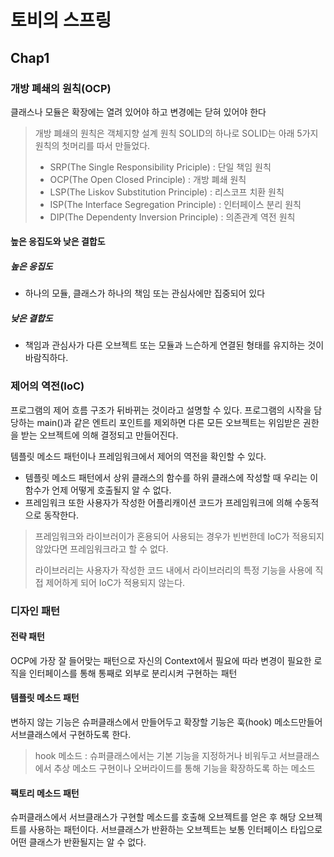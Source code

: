# 토비의 스프링

## Chap1

### 개방 폐쇄의 원칙(OCP)

클래스나 모듈은 확장에는 열려 있어야 하고 변경에는 닫혀 있어야 한다

> 개방 폐쇄의 원칙은 객체지향 설계 원칙 SOLID의 하나로 SOLID는 아래 5가지 원칙의 첫머리를 따서 만들었다.
>
> - SRP(The Single Responsibility Priciple) : 단일 책임 원칙
> - OCP(The Open Closed Principle) : 개방 폐쇄 원칙
> - LSP(The Liskov Substitution Principle) : 리스코프 치환 원칙
> - ISP(The Interface Segregation Principle) : 인터페이스 분리 원칙
> - DIP(The Dependenty Inversion Principle) : 의존관계 역전 원칙

#### 높은 응집도와 낮은 결합도

##### 높은 응집도

- 하나의 모듈, 클래스가 하나의 책임 또는 관심사에만 집중되어 있다

##### 낮은 결합도

- 책임과 관심사가 다른 오브젝트 또는 모듈과 느슨하게 연결된 형태를 유지하는 것이 바람직하다.


### 제어의 역전(IoC)

프로그램의 제어 흐름 구조가 뒤바뀌는 것이라고 설명할 수 있다. 프로그램의 시작을 담당하는 main()과 같은 엔트리 포인트를 제외하면 다른 모든 오브젝트는 위임받은 권한을 받는 오브젝트에 의해 결정되고 만들어진다.

템플릿 메소드 패턴이나 프레임워크에서 제어의 역전을 확인할 수 있다.
 - 템플릿 메소드 패턴에서 상위 클래스의 함수를 하위 클래스에 작성할 때 우리는 이 함수가 언제 어떻게 호출될지 알 수 없다.
 - 프레임워크 또한 사용자가 작성한 어플리캐이션 코드가 프레임워크에 의해 수동적으로 동작한다. 

> 프레임워크와 라이브러이가 혼용되어 사용되는 경우가 빈번한데 IoC가 적용되지 않았다면 프레임워크라고 할 수 없다. 
>
> 라이브러리는 사용자가 작성한 코드 내에서 라이브러리의 특정 기능을 사용에 직접 제어하게 되어 IoC가 적용되지 않는다.



### 디자인 패턴

#### 전략 패턴

OCP에 가장 잘 들어맞는 패턴으로 자신의 Context에서 필요에 따라 변경이 필요한 로직을 인터페이스를 통해 통째로 외부로 분리시켜 구현하는 패턴

#### 템플릿 메소드 패턴

변하지 않는 기능은 슈퍼클래스에서 만들어두고 확장할 기능은 훅(hook) 메소드만들어 서브클래스에서 구현하도록 한다.

> hook 메소드 : 슈퍼클래스에서는 기본 기능을 지정하거나 비워두고 서브클래스에서 추상 메소드 구현이나 오버라이드를 통해 기능을 확장하도록 하는 메소드

#### 팩토리 메소드 패턴

슈퍼클래스에서 서브클래스가 구현할 메소드를 호출해 오브젝트를 얻은 후 해당 오브젝트를 사용하는 패턴이다. 서브클래스가 반환하는 오브젝트는 보통 인터페이스 타입으로 어떤 클래스가 반환될지는 알 수 없다.